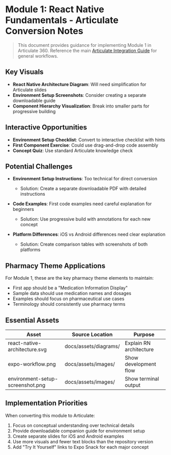 # Module 1: React Native Fundamentals - Articulate Conversion Notes

> This document provides guidance for implementing Module 1 in Articulate 360.
> Reference the main [Articulate Integration Guide](../articulate-integration.md) for general workflows.

## Key Visuals

- **React Native Architecture Diagram**: Will need simplification for Articulate slides
- **Environment Setup Screenshots**: Consider creating a separate downloadable guide
- **Component Hierarchy Visualization**: Break into smaller parts for progressive building

## Interactive Opportunities

- **Environment Setup Checklist**: Convert to interactive checklist with hints
- **First Component Exercise**: Could use drag-and-drop code assembly
- **Concept Quiz**: Use standard Articulate knowledge check

## Potential Challenges

- **Environment Setup Instructions**: Too technical for direct conversion
  - Solution: Create a separate downloadable PDF with detailed instructions

- **Code Examples**: First code examples need careful explanation for beginners
  - Solution: Use progressive build with annotations for each new concept

- **Platform Differences**: iOS vs Android differences need clear explanation
  - Solution: Create comparison tables with screenshots of both platforms

## Pharmacy Theme Applications

For Module 1, these are the key pharmacy theme elements to maintain:

- First app should be a "Medication Information Display"
- Sample data should use medication names and dosages
- Examples should focus on pharmaceutical use cases
- Terminology should consistently use pharmacy terms

## Essential Assets

| Asset | Source Location | Purpose |
|-------|-----------------|---------|
| react-native-architecture.svg | docs/assets/diagrams/ | Explain RN architecture |
| expo-workflow.png | docs/assets/images/ | Show development flow |
| environment-setup-screenshot.png | docs/assets/images/ | Show terminal output |

## Implementation Priorities

When converting this module to Articulate:

1. Focus on conceptual understanding over technical details
2. Provide downloadable companion guide for environment setup
3. Create separate slides for iOS and Android examples
4. Use more visuals and fewer text blocks than the repository version
5. Add "Try It Yourself" links to Expo Snack for each major concept 